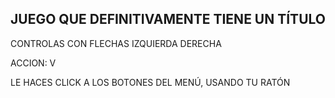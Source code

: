 ## JUEGO QUE DEFINITIVAMENTE TIENE UN TÍTULO

CONTROLAS CON FLECHAS IZQUIERDA DERECHA

ACCION: V

LE HACES CLICK A LOS BOTONES DEL MENÚ, USANDO TU RATÓN